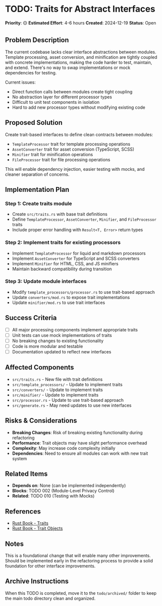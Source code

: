 # TODO: Traits for Abstract Interfaces

**Priority**: 🟡
**Estimated Effort**: 4-6 hours
**Created**: 2024-12-19
**Status**: Open

## Problem Description

The current codebase lacks clear interface abstractions between modules. Template processing, asset conversion, and minification are tightly coupled with concrete implementations, making the code harder to test, maintain, and extend. There's no way to swap implementations or mock dependencies for testing.

Current issues:
- Direct function calls between modules create tight coupling
- No abstraction layer for different processor types
- Difficult to unit test components in isolation
- Hard to add new processor types without modifying existing code

## Proposed Solution

Create trait-based interfaces to define clean contracts between modules:

- `TemplateProcessor` trait for template processing operations
- `AssetConverter` trait for asset conversion (TypeScript, SCSS)
- `Minifier` trait for minification operations
- `FileProcessor` trait for file processing operations

This will enable dependency injection, easier testing with mocks, and cleaner separation of concerns.

## Implementation Plan

### Step 1: Create traits module
- Create `src/traits.rs` with base trait definitions
- Define `TemplateProcessor`, `AssetConverter`, `Minifier`, and `FileProcessor` traits
- Include proper error handling with `Result<T, Error>` return types

### Step 2: Implement traits for existing processors
- Implement `TemplateProcessor` for liquid and markdown processors
- Implement `AssetConverter` for TypeScript and SCSS converters
- Implement `Minifier` for HTML, CSS, and JS minifiers
- Maintain backward compatibility during transition

### Step 3: Update module interfaces
- Modify `template_processors/processor.rs` to use trait-based approach
- Update `converters/mod.rs` to expose trait implementations
- Update `minifier/mod.rs` to use trait interfaces

## Success Criteria

- [ ] All major processing components implement appropriate traits
- [ ] Unit tests can use mock implementations of traits
- [ ] No breaking changes to existing functionality
- [ ] Code is more modular and testable
- [ ] Documentation updated to reflect new interfaces

## Affected Components

- `src/traits.rs` - New file with trait definitions
- `src/template_processors/` - Update to implement traits
- `src/converters/` - Update to implement traits  
- `src/minifier/` - Update to implement traits
- `src/processor.rs` - Update to use trait-based approach
- `src/generate.rs` - May need updates to use new interfaces

## Risks & Considerations

- **Breaking Changes**: Risk of breaking existing functionality during refactoring
- **Performance**: Trait objects may have slight performance overhead
- **Complexity**: May increase code complexity initially
- **Dependencies**: Need to ensure all modules can work with new trait system

## Related Items

- **Depends on**: None (can be implemented independently)
- **Blocks**: TODO 002 (Module-Level Privacy Control)
- **Related**: TODO 010 (Testing with Mocks)

## References

- [Rust Book - Traits](https://doc.rust-lang.org/book/ch10-02-traits.html)
- [Rust Book - Trait Objects](https://doc.rust-lang.org/book/ch17-02-trait-objects.html)

## Notes

This is a foundational change that will enable many other improvements. Should be implemented early in the refactoring process to provide a solid foundation for other interface improvements.

## Archive Instructions

When this TODO is completed, move it to the `todo/archived/` folder to keep the main todo directory clean and organized.
